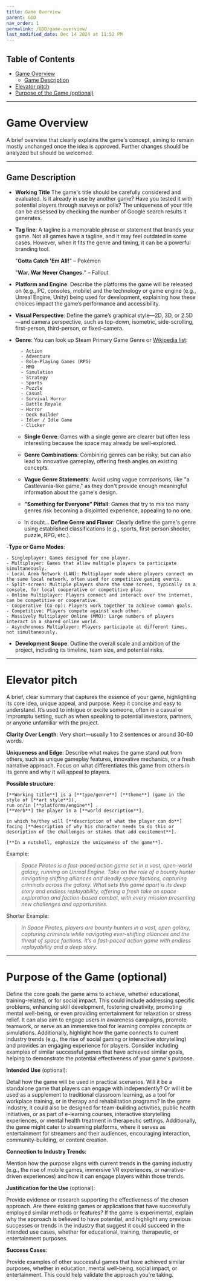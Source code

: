 ```yaml
---
title: Game Overview
parent: GDD
nav_order: 1
permalink: /GDD/game-overview/
last_modified_date: Dec 14 2024 at 11:52 PM
---
```


## Table of Contents
- [Game Overview](#game-overview)
  - [Game Description](#game-description)
- [Elevator pitch](#elevator-pitch)
- [Purpose of the Game (optional)](#purpose-of-the-game-optional)

---

# Game Overview
A brief overview that clearly explains the game's concept, aiming to remain mostly unchanged once the idea is approved. Further changes should be analyzed but should be welcomed.

---

## Game Description

- **Working Title**
The game's title should be carefully considered and evaluated. Is it already in use by another game? Have you tested it with potential players through surveys or polls? The uniqueness of your title can be assessed by checking the number of Google search results it generates.

- **Tag line**: 
    A tagline is a memorable phrase or statement that brands your game. Not all games have a tagline, and it may feel outdated in some cases. However, when it fits the genre and timing, it can be a powerful branding tool.

    "**Gotta Catch 'Em All!**" – Pokémon

    "**War. War Never Changes.**" – Fallout

- **Platform and Engine**: 
    Describe the platforms the game will be released on (e.g., PC, consoles, mobile) and the technology or game engine (e.g., Unreal Engine, Unity) being used for development, explaining how these choices impact the game’s performance and accessibility.

- **Visual Perspective**:
    Define the game’s graphical style—2D, 3D, or 2.5D—and camera perspective, such as top-down, isometric, side-scrolling, first-person, third-person, or fixed-camera.

- **Genre**:
    You can look up Steam Primary Game Genre or [Wikipedia list](https://en.wikipedia.org/wiki/Category:Video_game_genres):

        - Action
        - Adventure
        - Role-Playing Games (RPG)
        - MMO
        - Simulation
        - Strategy
        - Sports
        - Puzzle
        - Casual
        - Survival Horror
        - Battle Royale
        - Horror
        - Deck Builder
        - Idler / Idle Game
        - Clicker

  - **Single Genre**: 
        Games with a single genre are clearer but often less interesting because the space may already be well-explored.

  - **Genre Combinations**: 
        Combining genres can be risky, but can also lead to innovative gameplay, offering fresh angles on existing concepts.

  - **Vague Genre Statements**: 
        Avoid using vague comparisons, like "a Castlevania-like game," as they don't provide enough meaningful information about the game's design.

  - **"Something for Everyone" Pitfall**: 
        Games that try to mix too many genres risk becoming a disjointed experience, appealing to no one.
  
  - In doubt... **Define Genre and Flavor**: 
        Clearly define the game's genre using established classifications (e.g., sports, first-person shooter, puzzle, RPG, etc.).
    
-**Type or Game Modes**:

    - Singleplayer: Games designed for one player.
    - Multiplayer: Games that allow multiple players to participate simultaneously.
    - Local Area Network (LAN): Multiplayer mode where players connect on the same local network, often used for competitive gaming events.
    - Split-screen: Multiple players share the same screen, typically on a console, for local cooperative or competitive play.
    - Online Multiplayer: Players connect and interact over the internet, can be competitive or cooperative.
    - Cooperative (Co-op): Players work together to achieve common goals.
    - Competitive: Players compete against each other.
    - Massively Multiplayer Online (MMO): Large numbers of players interact in a shared online world.
    - Asynchronous Multiplayer: Players participate at different times, not simultaneously.
  
- **Development Scope**:
    Outline the overall scale and ambition of the project, including its timeline, team size, and potential risks. 

---

# Elevator pitch

A brief, clear summary that captures the essence of your game, highlighting its core idea, unique appeal, and purpose. Keep it concise and easy to understand. It’s used to intrigue or excite someone, often in a casual or impromptu setting, such as when speaking to potential investors, partners, or anyone unfamiliar with the project.

**Clarity Over Length**: Very short—usually 1 to 2 sentences or around 30-60 words.

**Uniqueness and Edge**: 
Describe what makes the game stand out from others, such as unique gameplay features, innovative mechanics, or a fresh narrative approach. Focus on what differentiates this game from others in its genre and why it will appeal to players.

**Possible structure**:
    
    [**Working title**] is a [**type/genre**] [**theme**] (game in the style of [**art style**]),
    run on/in [**platforms/engine**] .
    [**Verb**] the player in a [**world description**], 

    in which he/they will [**description of what the player can do**] 
    facing [**description of why his character needs to do this or description of the challenges or stakes that add excitement**].

    [**In a nutshell, emphasize the uniqueness of the game**].

Example:
> *Space Pirates is a fast-paced action game set in a vast, open-world galaxy, running on Unreal Engine.
Take on the role of a bounty hunter navigating shifting alliances and deadly space factions, capturing criminals across the galaxy.
What sets this game apart is its deep story and endless replayability, offering a fresh take on space exploration and faction-based combat, with every mission presenting new challenges and opportunities.*

Shorter Example:
>*In Space Pirates, players are bounty hunters in a vast, open galaxy, capturing criminals while navigating ever-shifting alliances and the threat of space factions. It’s a fast-paced action game with endless replayability and a deep story.*

---

# Purpose of the Game (optional)

Define the core goals the game aims to achieve, whether educational, training-related, or for social impact. This could include addressing specific problems, enhancing skill development, fostering creativity, promoting mental well-being, or even providing entertainment for relaxation or stress relief. It can also aim to engage users in awareness campaigns, promote teamwork, or serve as an immersive tool for learning complex concepts or simulations. Additionally, highlight how the game connects to current industry trends (e.g., the rise of social gaming or interactive storytelling) and provides an engaging experience for players. Consider including examples of similar successful games that have achieved similar goals, helping to demonstrate the potential effectiveness of your game's purpose.

**Intended Use** (optional):

Detail how the game will be used in practical scenarios. Will it be a standalone game that players can engage with independently? Or will it be used as a supplement to traditional classroom learning, as a tool for workplace training, or in therapy and rehabilitation programs? In the game industry, it could also be designed for team-building activities, public health initiatives, or as part of e-learning courses, interactive storytelling experiences, or mental health treatment in therapeutic settings. Additionally, the game might cater to streaming platforms, where it serves as entertainment for streamers and their audiences, encouraging interaction, community-building, or content creation.

**Connection to Industry Trends**:

Mention how the purpose aligns with current trends in the gaming industry (e.g., the rise of mobile games, immersive VR experiences, or narrative-driven experiences) and how it can engage players within those trends.


**Justification for the Use** (optional): 

Provide evidence or research supporting the effectiveness of the chosen approach. Are there existing games or applications that have successfully employed similar methods or features? If the game is experimental, explain why the approach is believed to have potential, and highlight any previous successes or trends in the industry that suggest it could succeed in the intended use cases, whether for educational, training, therapeutic, or entertainment purposes.

**Success Cases**:

Provide examples of other successful games that have achieved similar purposes, whether in education, mental well-being, social impact, or entertainment. This could help validate the approach you're taking.